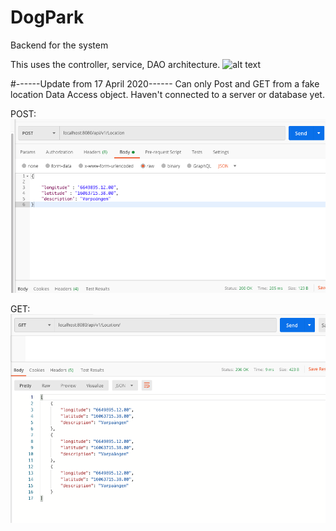 # DogPark
Backend for the system

This uses the controller, service, DAO architecture.
![alt text](https://miro.medium.com/max/3136/1*c0XiWYIpc3Fd8NokC4wL4Q.png)

#------Update from 17 April 2020------
Can only Post and GET from a fake location Data Access object.
Haven't connected to a server or database yet. 

POST:
![alt text](https://github.com/mosh98/DogPark/blob/master/Screenshot%202020-04-17%20at%2011.14.07.png)

GET:
![alt text](https://github.com/mosh98/DogPark/blob/master/Screenshot%202020-04-17%20at%2011.17.20.png)
